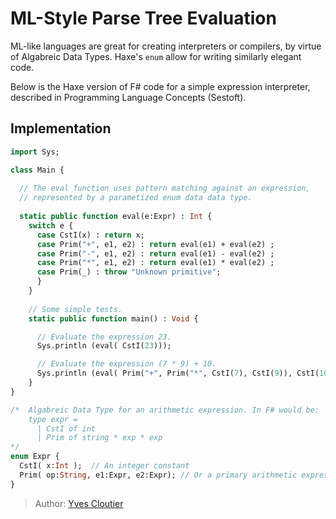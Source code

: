 [tags]: / "functional, ADT, enum, parsing"

# ML-Style Parse Tree Evaluation

ML-like languages are great for creating interpreters or compilers, by virtue of Algabreic Data Types.
Haxe's `enum` allow for writing similarly elegant code.

Below is the Haxe version of F# code for a simple expression interpreter, described in Programming Language Concepts (Sestoft). 

## Implementation
```haxe
import Sys;

class Main {
  
  // The eval function uses pattern matching against an expression, 
  // represented by a parametized enum data data type. 
  
  static public function eval(e:Expr) : Int {
    switch e {
      case CstI(x) : return x;
      case Prim("+", e1, e2) : return eval(e1) + eval(e2) ;
      case Prim("-", e1, e2) : return eval(e1) - eval(e2) ;
      case Prim("*", e1, e2) : return eval(e1) * eval(e2) ;
      case Prim(_) : throw "Unknown primitive";
      }
    }
 
    // Some simple tests.
    static public function main() : Void {

      // Evaluate the expression 23.
      Sys.println (eval( CstI(23)));

      // Evaluate the expression (7 * 9) + 10.
      Sys.println (eval( Prim("+", Prim("*", CstI(7), CstI(9)), CstI(10))));
    }
}

/*  Algabreic Data Type for an arithmetic expression. In F# would be:
    type expr = 
      | CstI of int
      | Prim of string * exp * exp 
*/
enum Expr {
  CstI( x:Int );  // An integer constant
  Prim( op:String, e1:Expr, e2:Expr); // Or a primary arithmetic expression
}
```

> Author: [Yves Cloutier](https://github.com/cloutiy)
